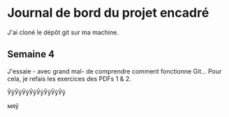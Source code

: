 # Journal de bord du projet encadré

J'ai cloné le dépôt git sur ma machine.


## Semaine 4
J'essaie - avec grand mal- de comprendre comment fonctionne Git... Pour cela, je refais les exercices des PDFs 1 & 2.

ЎўЎўЎўЎўЎўЎўЎўЎў

мяў
